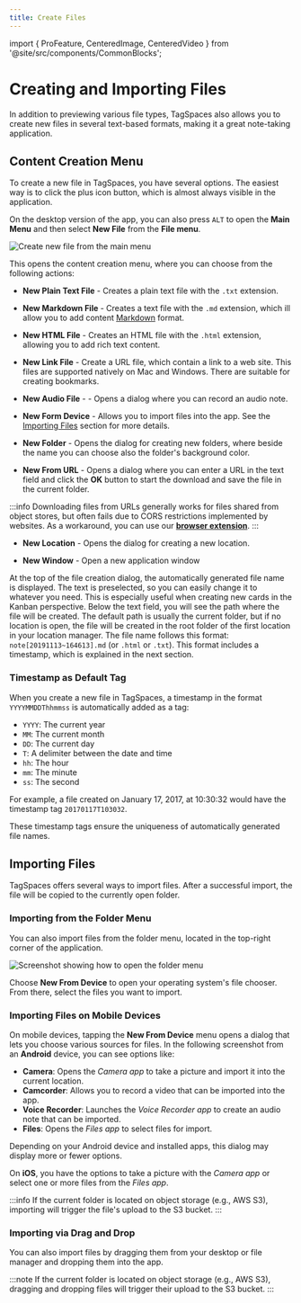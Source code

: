 ```yaml
---
title: Create Files
---
```


import { ProFeature, CenteredImage, CenteredVideo } from '@site/src/components/CommonBlocks';

# Creating and Importing Files

In addition to previewing various file types, TagSpaces also allows you to create new files in several text-based formats, making it a great note-taking application.

## Content Creation Menu

To create a new file in TagSpaces, you have several options. The easiest way is to click the plus icon button, which is almost always visible in the application.

<CenteredImage
    caption="Create new file with the plus button"
    src="/media/create-new-plusbutton.avif"
    maxWidth="350px"
  />

On the desktop version of the app, you can also press `ALT` to open the **Main Menu** and then select **New File** from the **File menu**.

![Create new file from the main menu](/media/create-new-file-menu.png)

This opens the content creation menu, where you can choose from the following actions:

- **New Plain Text File** - Creates a plain text file with the `.txt` extension.

- **New Markdown File** - Creates a text file with the `.md` extension, which ill allow you to add content [Markdown](https://en.wikipedia.org/wiki/Markdown) format.

<CenteredImage
    caption="Dialog for creating markdown files"
    src="/media/create-markdown-file-dialog.avif"
    maxWidth="450px"
  />

- **New HTML File** - Creates an HTML file with the `.html` extension, allowing you to add rich text content.

- **New Link File** - Create a URL file, which contain a link to a web site. This files are supported natively on Mac and Windows. There are suitable for creating bookmarks.

- **New Audio File** - <ProFeature /> - Opens a dialog where you can record an audio note.

- **New Form Device** - Allows you to import files into the app. See the [Importing Files](#importing-files) section for more details.
- **New Folder** - Opens the dialog for creating new folders, where beside the name you can choose also the folder's background color.

<CenteredImage
    caption="Dialog for creating new folders"
    src="/media/create-new-folder-dialog.avif"
    maxWidth="500px"
  />

- **New From URL** - Opens a dialog where you can enter a URL in the text field and click the **OK** button to start the download and save the file in the current folder.

<CenteredImage
    caption="Dialog for downloading files from URLs"
    src="/media/download-file-dialog.avif"
    maxWidth="400px"
  />

:::info
Downloading files from URLs generally works for files shared from object stores, but often fails due to CORS restrictions implemented by websites. As a workaround, you can use our **[browser extension](/web-clipper)**.
:::

- **New Location** - Opens the dialog for creating a new location.

- **New Window** - Open a new application window

At the top of the file creation dialog, the automatically generated file name is displayed. The text is preselected, so you can easily change it to whatever you need. This is especially useful when creating new cards in the Kanban perspective. Below the text field, you will see the path where the file will be created. The default path is usually the current folder, but if no location is open, the file will be created in the root folder of the first location in your location manager.
The file name follows this format: `note[20191113~164613].md` (or `.html` or `.txt`). This format includes a timestamp, which is explained in the next section.

### Timestamp as Default Tag

When you create a new file in TagSpaces, a timestamp in the format `YYYYMMDDThhmmss` is automatically added as a tag:

- `YYYY`: The current year
- `MM`: The current month
- `DD`: The current day
- `T`: A delimiter between the date and time
- `hh`: The hour
- `mm`: The minute
- `ss`: The second

For example, a file created on January 17, 2017, at 10:30:32 would have the timestamp tag `20170117T103032`.

These timestamp tags ensure the uniqueness of automatically generated file names.

<!-- Such timestamps make it possible to easily group files from different locations based on the time of creation. Of course this would be possible by reading the same information from the file system, but tagging with the timestamp allows for greater flexibility. For example you can change the timestamp to anything you like, while keeping the original creation modification date of the file, and tagging the file will allow you to use TagSpaces's powerful grouping and organizing features in the same place you manage other tags. -->

## Importing Files

TagSpaces offers several ways to import files. After a successful import, the file will be copied to the currently open folder.

### Importing from the Folder Menu

You can also import files from the folder menu, located in the top-right corner of the application.

![Screenshot showing how to open the folder menu](/media/tagspaces-open-folder-context-menu.avif)

Choose **New From Device** to open your operating system's file chooser. From there, select the files you want to import.

### Importing Files on Mobile Devices

On mobile devices, tapping the **New From Device** menu opens a dialog that lets you choose various sources for files. In the following screenshot from an **Android** device, you can see options like:

- **Camera**: Opens the _Camera app_ to take a picture and import it into the current location.
- **Camcorder**: Allows you to record a video that can be imported into the app.
- **Voice Recorder**: Launches the _Voice Recorder app_ to create an audio note that can be imported.
- **Files**: Opens the _Files app_ to select files for import.

Depending on your Android device and installed apps, this dialog may display more or fewer options.

<CenteredImage
    caption="Importing files on mobile devices"
    src="/media/tagspaces-mobile-import.jpg"
    showCaption
    maxWidth="300px"
/>

On **iOS**, you have the options to take a picture with the _Camera app_ or select one or more files from the _Files app_.

:::info
If the current folder is located on object storage (e.g., AWS S3), importing will trigger the file's upload to the S3 bucket.
:::

### Importing via Drag and Drop

You can also import files by dragging them from your desktop or file manager and dropping them into the app.

<CenteredVideo
    caption="Importing and exporting files via drag and drop from the desktop"
    src="/media/videos/file-drag-and-drop.mp4"
    posterUrl="/media/videos/file-drag-and-drop.jpg"
    maxWidth="100%"
    autoPlay
    showCaption
/>

:::note
If the current folder is located on object storage (e.g., AWS S3), dragging and dropping files will trigger their upload to the S3 bucket.
:::
